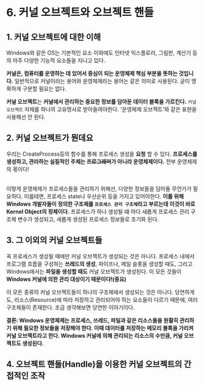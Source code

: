 
# 6. 커널 오브젝트와 오브젝트 핸들
## 1. 커널 오브젝트에 대한 이해
Windows와 같은 OS는 기본적인 요소 이외에도 인터넷 익스플로러, 그림판, 계산기 등의 아주 다양한 기능적 요소들을 지니고 있다.
<br>

**커널은, 컴퓨터를 운영하는 데 있어서 중심이 되는 운영체제 핵심 부분을 뜻하는 것입니다.** 일반적으로 커널이라는 용어와 운영체제라는 용어는 같은 의미로 사용된다. 굳이 명확하게 구분할 필요는 없다. 
<br>  

**커널 오브젝트**는 **커널에서 관리하는 중요한 정보를 담아둔 데이터 블록을 가르킨다.** `커널 오브젝트` 자체를 하나의 고유명사로 받아들여야한다. '운영체제 오브젝트'와 같은 표현을 사용해선 안 된다.

## 2. 커널 오브젝트가 뭔데요
우리는 CreateProcess등의 함수를 통해 프로세스 생성을 **요청** 할 수 있다. **프로세스를 생성하고, 관라하는 실질적인 주체는 ~~프로그래머~~가 아니라 운영체제이다.** 전부 운영체제의 몫이다!
<br> <br>

이렇게 운영체제가 프로세스들을 관리하기 위해선, 다양한 정보들을 담아둘 무언가가 필요하다. 이를테면, 프로세스 state나 우선순위 등을 가지고 있어야한다. **이를 위해 Windows 개발자들이 정의한 구조체를 `프로세스 관리 구조체`라고 부르는데 이것이 바로 Kernel Object의 정체이다.** 프로세스가 하나 생성될 떄 마다 새롭게 프로세스 관리 구조체 변수가 생성되고, 새롭게 생성된 프로세스 정보들로 초기화 된다. 

## 3. 그 이외의 커널 오브젝트들
꼭 프로세스가 생성될 때에만 커널 오브젝트가 생성되는 것은 아니다. 프로세스 내에서 프로그램 흐름을 구성하는 **쓰레드의 생성**, 파이프나, 메일 슬롯을 생성할 때도, 그리고 Windows에서는 **파일을 생성할 때도** 커널 오브젝트가 생성된다. 이 모든 것들이 **Windows 커널에 의한 관리 대상이기 때문이다!(중요)** <br>

이 모든 종류의 커널 오브젝트들이 하나의 구조체에서 생성되는 것은 아니다. 당연하게도, 리소스(Resource)에 따라 저장하고 관리되어야 하는 요소들이 다르기 때문에, 여러 구조체들이 존재한다. 조금 생각해보면 당연한 이야기이다. <br>

**결론: Windows 운영체제는 프로세스, 쓰레드, 파일과 같은 리소스들을 원활히 관리하기 위해 필요한 정보들을 저장해야 한다. 이때 데이터를 저장하는 메모리 블록을 가리켜 커널 오브젝트라고 한다. Windows 커널에 의해 관리되는 리소스의 수만큼, 커널 오브젝트도 생성된다.**


## 4. 오브젝트 핸들(Handle)을 이용한 커널 오브젝트의 간접적인 조작
